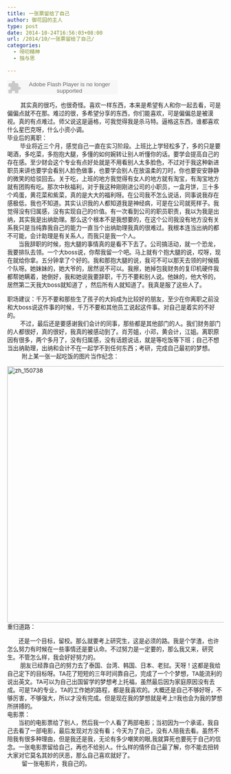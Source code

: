 ```yaml
---
title: 一张票留给了自己
author: 御花园的主人
type: post
date: 2014-10-24T16:56:03+08:00
url: /2014/10/一张票留给了自己/
categories:
  - 唠叨精神
  - 独与思

---
```

<span style="font-size: 10pt;">

<embed src="http://www.xiami.com/widget/0_1771806449/singlePlayer.swf" type="application/x-shockwave-flash" width="257" height="33">
</embed></span>

  
<span style="font-size: 12pt;">      <span style="font-size: 10pt;"> 其实真的很巧，也很奇怪。喜欢一样东西，本来是希望有人和你一起去看，可是偏偏点就不在那。难过的很，多希望分享的东西，你们能喜欢，可是偏偏总是被漠视。真的有点难过。师父说这是逼格，可我觉得我是杀马特。逼格这东西，谁都喜欢什么星巴克呀，什么小资小调。</span></span>  
 <span style="font-size: 10pt;">毕业后的离职：</span>  
 <span style="font-size: 10pt;">        毕业将近三个月，感觉自己一直在实习阶段。上班比上学轻松多了，多的只是要喝酒，多吃菜，多抱抱大腿，多懂的如何婉转让别人听懂你的话。要学会提高自己的存在感。至少财会这个专业有点好处就是不用看别人太多脸色，不过对于我这种新进职员来讲也要学会看别人脸色做事，也要学会别人在放温柔的刀时，你也要安安静静的微笑的给驳回去。关于吃，上班的地方我觉得有女人的地方就有淘宝，有淘宝地方就有团购有吃。那次中秋福利，对于我这种刚刚进公司的小职员，一盒月饼，三十多个鸡蛋，黄花菜和紫菜，真的是大大的福利呀。在公司我不怎么说话，同事说我存在感极低，我也不知道。其实认识我的人都知道我是神经病，可是在公司就死样子。我觉得没有归属感，没有实现自己的价值。有一次看到公司的职员职责，我以为我是出纳，其实我是出纳助理。那么这个根本不是我想要的，在这个公司我没有地方没有关系我只是当纯靠我自己的能力一直当个出纳助理我真的很难过。我根本连当出纳的都不可能，会计助理是有关系人，而我只是我一个人。</span>  
 <span style="font-size: 10pt;">       当我辞职的时候，抱大腿的事情真的是看不下去了。公司搞活动，就一个恐龙，我要排队去领。一个大boss说，你帮我留一个吧。马上就有个抱大腿的说，哎呀，现在就给你拿。五分钟拿了个好的。我和那抱大腿的说，我可不可以那天去领的时候插个队呀。她妹妹的，她大爷的，居然说不可以。我擦，她掉包我财务的复印机硬件我都帮她瞒着，她倒好，我和她说我要辞职，千万不要和别人说。他妹的，他大爷的，居然第二天我大boss就知道了 ，然后所有人就知道了。我真是服了这些人了。</span>

<span style="font-size: 10pt;">职场建议：千万不要和那些生了孩子的大妈成为比较好的朋友，至少在你离职之前没和大boss说这件事的时候，千万不要和其他员工说起这件事。对自己是着实的不好的。</span>  
 <span style="font-size: 10pt;">        不过，最后还是要感谢我们会计的同事，那些都是其他部门的人。我们财务部门的人都很好，真的很好，我真的被感动到了。肖芳姐，小邓，黄会计，江姐。离职原因有很多，两个多月了，没有归属感，没有话题说话，就是等吃饭等下班；自己不想当出纳助理，出纳和会计不在一起学不到任何东西；考研，完成自己最初的梦想。</span>  
 <span style="font-size: 10pt;">         附上某一张一起吃饭的图片当作纪念：</span>

<span style="font-size: 10pt;"><a href="/wp-content/uploads/2014/10/zh_150738.jpg" class="highslide-image" onclick="return hs.expand(this);"><img class="aligncenter size-full wp-image-922" src="/wp-content/uploads/2014/10/zh_150738.jpg" alt="zh_150738" width="596" height="596" srcset="/wp-content/uploads/2014/10/zh_150738.jpg 596w, /wp-content/uploads/2014/10/zh_150738-150x150.jpg 150w, /wp-content/uploads/2014/10/zh_150738-300x300.jpg 300w" sizes="(max-width: 596px) 100vw, 596px" /></a>重归道路：</span>

<span style="font-size: 10pt;">       还是一个目标，留校。那么就要考上研究生，这是必须的路。我是个学渣，也许怎么努力有时候在一些事情还是要认命。不过努力是一定要的，那么我又来，研究生。不管怎么样，我会好好努力的。</span>  
 <span style="font-size: 10pt;">        朋友已经靠自己的努力去了泰国、台湾、韩国、日本、老挝。天呀！这都是我给自己定下的目标呀。TA花了短短的三年时间靠自己，完成了一个个梦想，TA能流利的说出英文。TA可以为自己出国留学的梦想考上托福，虽然最后因为家庭原因没有去成。可是TA的专业，TA的工作她的路程，都是我喜欢的。大概还是自己不够好呀，不够厉害，不够强大，所以才没有完成。但是现在我的梦想就是考上!!我也会为我的梦想所拼搏的。</span>  
 <span style="font-size: 10pt;">电影票：</span>  
 <span style="font-size: 10pt;">       当初的电影票给了别人，然后我一个人看了两部电影；当初因为一个承诺，我自己去看了一部电影，最后发现对方没有看；今天为了自己，没有人陪我去看。虽然不陪我有很多种理由，但是我还是我，无论有多少嘲笑的眼,我就算死也要死于自己的信念。一张电影票留给自己，再也不给别人。什么样的情怀自己最了解，你不能去扭转大家对它莫名其妙的厌恶，那么自己喜欢就好了。</span>  
 <span style="font-size: 10pt;">         留一张电影片，我自己的。</span>